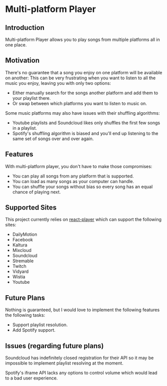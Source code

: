 # Multi-platform Player

## Introduction
Multi-platform Player allows you to play songs from multiple platforms all in one place.

## Motivation

There's no guarantee that a song you enjoy on one platform will be available on another:
This can be very frustrating when you want to listen to all the music you enjoy, leaving you with only two options:
- Either manually search for the songs another platform and add them to your playlist there.
- Or swap between which platforms you want to listen to music on.

Some music platforms may also have issues with their shuffling algorithms:
- Youtube playlists and Soundcloud likes only shuffles the first few songs in a playlist.
- Spotify's shuffling algorithm is biased and you'll end up listening to the same set of songs over and over again. 

## Features

With multi-platform player, you don't have to make those compromises:
- You can play all songs from any platform that is supported.
- You can load as many songs as your computer can handle.
- You can shuffle your songs without bias so every song has an equal chance of playing next.

## Supported Sites

This project currently relies on [react-player](https://github.com/cookpete/react-player) which can support the following sites:
- DailyMotion
- Facebook
- Kaltura
- Mixcloud
- Soundcloud
- Stremable
- Twitch
- Vidyard
- Wistia
- Youtube


## Future Plans

Nothing is guaranteed, but I would love to implement the following features the following tasks:
- Support playlist resolution.
- Add Spotify support.

## Issues (regarding future plans)

Soundcloud has indefinitely closed registration for their API so it may be impossible to implement playlist resolving at the moment.

Spotify's iframe API lacks any options to control volume which would lead to a bad user experience.